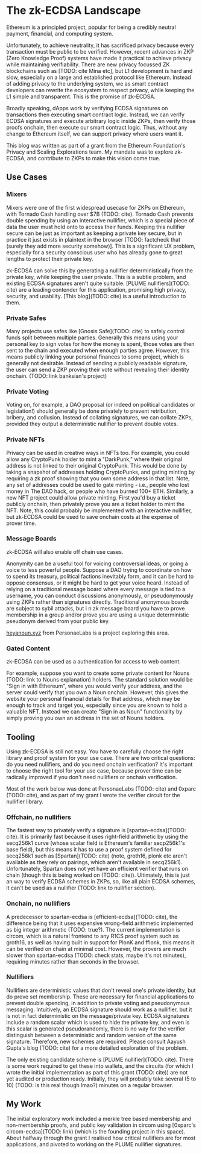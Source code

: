 # The zk-ECDSA Landscape

Ethereum is a principled project, popular for being a credibly neutral payment, financial, and computing system.

Unfortunately, to achieve neutrality, it has sacrificed privacy because every transaction must be public to be verified. However, recent advances in ZKP (Zero Knowledge Proof) systems have made it practical to achieve privacy while maintaining verifiability. There are new privacy focussed ZK blockchains such as [TODO: cite Mina etc], but L1 development is hard and slow, especially on a large and established protocol like Ethereum. Instead of adding privacy to the underlying system, we as smart contract developers can rewrite the ecosystem to respect privacy, while keeping the L1 simple and transparent. This is the promise of zk-ECDSA.

Broadly speaking, dApps work by verifying ECDSA signatures on transactions then executing smart contract logic. Instead, we can verify ECDSA signatures and execute arbitrary logic inside ZKPs, then verify those proofs onchain, then execute our smart contract logic. Thus, without any change to Ethereum itself, we can support privacy where users want it.

This blog was written as part of a grant from the Ethereum Foundation's Privacy and Scaling Explorations team. My mandate was to explore zk-ECDSA, and contribute to ZKPs to make this vision come true.

## Use Cases

### Mixers

Mixers were one of the first widespread usecase for ZKPs on Ethereum, with Tornado Cash handling over $7B (TODO: cite). Tornado Cash prevents double spending by using an interactive nullifier, which is a special piece of data the user must hold onto to access their funds. Keeping this nullifier secure can be just as important as keeping a private key secure, but in practice it just exists in plaintext in the browser [TODO: factcheck that (surely they add more security somehow)]. This is a significant UX problem, especially for a security conscious user who has already gone to great lengths to protect their private key.

zk-ECDSA can solve this by generating a nullifier deterministically from the private key, while keeping the user private. This is a subtle problem, and existing ECDSA signatures aren't quite suitable. [PLUME nullifiers](TODO: cite) are a leading contender for this application, promising high privacy, security, and usability. [This blog](TODO: cite) is a useful introduction to them.

### Private Safes

Many projects use safes like [Gnosis Safe](TODO: cite) to safely control funds split between multiple parties. Generally this means using your personal key to sign votes for how the money is spent, those votes are then sent to the chain and executed when enough parties agree. However, this means publicly linking your personal finances to some project, which is generally not desirable. Instead of sending a publicly readable signature, the user can send a ZKP proving their vote without revealing their identity onchain. (TODO: link banksian's project)

### Private Voting

Voting on, for example, a DAO proposal (or indeed on political candidates or legislation!) should generally be done privately to prevent retribution, bribery, and collusion. Instead of collating signatures, we can collate ZKPs, provided they output a deterministic nullifier to prevent double votes.

### Private NFTs

Privacy can be used in creative ways in NFTs too. For example, you could allow any CryptoPunk holder to mint a "DarkPunk," where their original address is not linked to their original CryptoPunk. This would be done by taking a snapshot of addresses holding CryptoPunks, and gating minting by requiring a zk proof showing that you own some address in that list.
Note, any set of addresses could be used to gate minting - i.e., people who lost money in The DAO hack, or people who have burned 100+ ETH.
Similarly, a new NFT project could allow private minting. First you'd buy a ticket publicly onchain, then privately prove you are a ticket holder to mint the NFT. Note, this could probably be implemented with an interactive nullifier, but zk-ECDSA could be used to save onchain costs at the expense of prover time.

### Message Boards

zk-ECDSA will also enable off chain use cases.

Anonymity can be a useful tool for voicing controversial ideas, or going a voice to less powerful people. Suppose a DAO trying to coordinate on how to spend its treasury, political factions inevitably form, and it can be hard to oppose consensus, or it might be hard to get your voice heard. Instead of relying on a traditional message board where every message is tied to a username, you can conduct discussions anonymously, or pseudonymously using ZKPs rather than signatures directly. Traditional anonymous boards are subject to sybil attacks, but i n zk message board you have to prove membership in a group and/or prove you are using a unique deterministic pseudonym derived from your public key.

[heyanoun.xyz](https://www.heyanoun.xyz/) from PersonaeLabs is a project exploring this area.

### Gated Content

zk-ECDSA can be used as a authentication for access to web content.

For example, suppose you want to create some private content for Nouns (TODO: link to Nouns explanation) holders. The standard solution would be "Sign in with Ethereum", where you would verify your address, and the server could verify that you own a Noun onchain. However, this gives the website your personal financial details for that address, which may be enough to track and target you, especially since you are known to hold a valuable NFT. Instead we can create "Sign in as Noun" functionality by simply proving you own an address in the set of Nouns holders.

## Tooling

Using zk-ECDSA is still not easy. You have to carefully choose the right library and proof system for your use case. There are two critical questions: do you need nullifiers, and do you need onchain verification? It's important to choose the right tool for your use case, because prover time can be radically improved if you don't need nullifiers or onchain verification.

Most of the work below was done at PersonaeLabs (TODO: cite) and 0xparc (TODO: cite), and as part of my grant I wrote the verifier circuit for the nullifier library.

### Offchain, no nullifiers

The fastest way to privately verify a signature is [spartan-ecdsa](TODO: cite). It is primarily fast because it uses right-field arithmetic by using the secq256k1 curve (whose scalar field is Ethereum's familiar secp256k1's base field), but this means it has to use a proof system defined for secq256k1 such as [Spartan](TODO: cite) (note, groth16, plonk etc aren't available as they rely on pairings, which aren't available in secq256k1). Unfortunately, Spartan does not yet have an efficient verifier that runs on chain (though this is being worked on (TODO: cite)). Ultimately, this is just an way to verify ECDSA schemes in ZKPs, so, like all plain ECDSA schemes, it can't be used as a nullifier (TODO: link to nullifier section).

### Onchain, no nullifiers

A predecessor to spartan-ecdsa is [efficient-ecdsa](TODO: cite), the difference being that it uses expensive wrong-field arithmetic implemented as big integer arithmetic (TODO: true?). The current implementation is circom, which is a natural frontend to any R1CS proof system such as groth16, as well as having built in support for PlonK and fflonk, this means it can be verified on chain at minimal cost. However, the provers are much slower than spartan-ecdsa (TODO: check stats, maybe it's not minutes), requiring minutes rather than seconds in the browser.

### Nullifiers

Nullifiers are deterministic values that don't reveal one's private identity, but do prove set membership. These are necessary for financial applications to prevent double spending, in addition to private voting and pseudonymous messaging. Intuitively, an ECDSA signature should work as a nullifier, but it is not in fact deterministic on the message/private key. ECDSA signatures include a random scalar which is used to hide the private key, and even is this scalar is generated pseudorandomly, there is no way for the verifier distinguish between a deterministic and random version of the same signature. Therefore, new schemes are required. Please consult Aayush Gupta's blog (TODO: cite) for a more detailed exploration of the problem.

The only existing candidate scheme is [PLUME nullifier](TODO: cite). There is some work required to get these into wallets, and the circuits (for which I wrote the initial implementation as part of this grant (TODO: cite)) are not yet audited or production ready. Initially, they will probably take several (5 to 10) (TODO: is this real though lmao?) minutes on a regular browser.

## My Work

The initial exploratory work included a merkle tree based membership and non-membership proofs, and public key validation in circom using [0xparc's circom-ecdsa](TODO: link) (which is the founding project in this space). About halfway through the grant I realised how critical nullifiers are for most applications, and pivoted to working on the PLUME nullifier signatures.